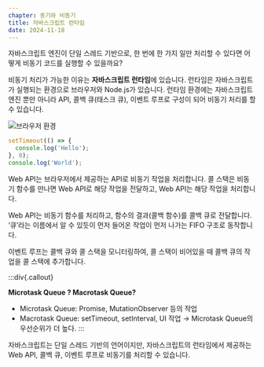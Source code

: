 ```yaml
---
chapter: 동기와 비동기
title: 자바스크립트 런타임
date: 2024-11-18
---
```


자바스크립트 엔진이 단일 스레드 기반으로, 한 번에 한 가지 일만 처리할 수 있다면 어떻게 비동기 코드를 실행할 수 있을까요?

비동기 처리가 가능한 이유는 **자바스크립트 런타임**에 있습니다. 런타임은 자바스크립트가 실행되는 환경으로 브라우저와 Node.js가 있습니다. 런타임 환경에는 자바스크립트 엔진 뿐만 아니라 API, 콜백 큐(태스크 큐), 이벤트 루프로 구성이 되어 비동기 처리를 할 수 있습니다.

![브라우저 환경](/images/javascript-async/chapter01/Frame_92.png)

```jsx
setTimeout(() => {
  console.log('Hello');
}, 0);
console.log('World');
```

Web API는 브라우저에서 제공하는 API로 비동기 작업을 처리합니다. 콜 스택은 비동기 함수를 만나면 Web API로 해당 작업을 전달하고, Web API는 해당 작업을 처리합니다.

Web API는 비동기 함수를 처리하고, 함수의 결과(콜백 함수)를 콜백 큐로 전달합니다. ‘큐’라는 이름에서 알 수 있듯이 먼저 들어온 작업이 먼저 나가는 FIFO 구조로 동작합니다.

이벤트 루프는 콜백 큐와 콜 스택을 모니터링하여, 콜 스택이 비어있을 때 콜백 큐의 작업을 콜 스택에 추가합니다.

:::div{.callout}

**Microtask Queue ? Macrotask Queue?**

- Microtask Queue: Promise, MutationObserver 등의 작업
- Macrotask Queue: setTimeout, setInterval, UI 작업
  → Microtask Queue의 우선순위가 더 높다.
  :::

자바스크립트는 단일 스레드 기반의 언어이지만, 자바스크립트의 런타임에서 제공하는 Web API, 콜백 큐, 이벤트 루프로 비동기를 처리할 수 있습니다.
